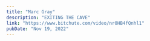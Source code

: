 ```yaml
---
title: "Marc Gray"
description: "EXITING THE CAVE"
link: "https://www.bitchute.com/video/nr0HB4fQnhl1"
pubDate: "Nov 19, 2022"
---
```

